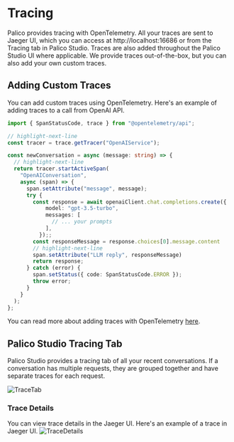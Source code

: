 # Tracing

Palico provides tracing with OpenTelemetry. All your traces are sent to Jaeger UI, which you can access at http://localhost:16686 or from the Tracing tab in Palico Studio. Traces are also added throughout the Palico Studio UI where applicable. We provide traces out-of-the-box, but you can also add your own custom traces.

## Adding Custom Traces
You can add custom traces using OpenTelemetry. Here's an example of adding traces to a call from OpenAI API.

```typescript
import { SpanStatusCode, trace } from "@opentelemetry/api";

// highlight-next-line
const tracer = trace.getTracer("OpenAIService");

const newConversation = async (message: string) => {
  // highlight-next-line
  return tracer.startActiveSpan(
    "OpenAIConversation",
    async (span) => {
      span.setAttribute("message", message);
      try {
        const response = await openaiClient.chat.completions.create({
            model: "gpt-3.5-turbo",
            messages: [
              // ... your prompts
            ],
          });;
        const responseMessage = response.choices[0].message.content
        // highlight-next-line
        span.setAttribute("LLM reply", responseMessage)
        return response;
      } catch (error) {
        span.setStatus({ code: SpanStatusCode.ERROR });
        throw error;
      }
    }
  );
};

```

You can read more about adding traces with OpenTelemetry [here](https://opentelemetry.io/docs/languages/js/instrumentation/#acquiring-a-tracer).

## Palico Studio Tracing Tab
Palico Studio provides a tracing tab of all your recent conversations. If a conversation has multiple requests, they are grouped together and have separate traces for each request.

![TraceTab](../../static/img/studio/trace_page.png)

### Trace Details
You can view trace details in the Jaeger UI. Here's an example of a trace in Jaeger UI.
![TraceDetails](../../static/img/studio/trace_details.png)